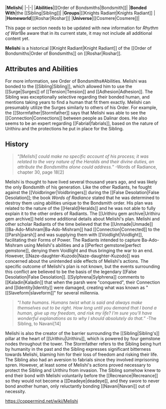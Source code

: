|**Melishi**|
|-|-|
|**Abilities**|[[Order of Bondsmiths\|Bondsmith]]|
|**Bonded With**|the [[Sibling\|Sibling]]|
|**Groups**|[[Knights Radiant\|Knights Radiant]] |
|**Homeworld**|[[Roshar\|Roshar]]|
|**Universe**|[[Cosmere\|Cosmere]]|

This page or section needs to be updated with new information for *Rhythm of War*!Be aware that in its current state, it may not include all additional content yet.

**Melishi** is a historical [[Knight Radiant\|Knight Radiant]] of the [[Order of Bondsmiths\|Order of Bondsmiths]] on [[Roshar\|Roshar]].

## Attributes and Abilities
For more information, see Order of Bondsmiths#Abilities.
Melishi was bonded to the [[Sibling\|Sibling]], which allowed him to use the [[Surge\|Surges]] of [[Tension\|Tension]] and [[Adhesion\|Adhesion]]. The Sibling was exceptionally selective regarding their bonded human, and mentions taking years to find a human that fit them exactly.
Melishi can presumably utilize the Surges similarly to others of his Order. For example, the [[Stormfather\|Stormfather]] says that Melishi was able to see the [[Connection\|Connections]] between people as Dalinar does. He also seems to be an expert regarding [[Fabrial\|fabrials]], based on the nature of Urithiru and the protections he put in place for the Sibling.

## History
>“*[Melishi] could make no specific account of his process; it was related to the very nature of the Heralds and their divine duties, an attribute the Bondsmiths alone could address.*”
\-Words of Radiance, chapter 30, page 18[2]


Melishi is thought to have lived several thousand years ago, and was likely the only Bondsmith of his generation. Like the other Radiants, he fought against the [[Voidbringer\|Voidbringers]] during the [[False Desolation\|False Desolation]]; the book *Words of Radiance* stated that he was determined to destroy them using abilities unique to the Bondsmith order. His plan was related to the nature of the [[Herald\|Heralds]] and he was not able to fully explain it to the other orders of Radiants.
The [[Urithiru gem archive\|Urithiru gem archive]] held some additional details about Melishi's plan. Melishi and other scholar Radiants of the time believed that the [[Unmade\|Unmade]] [[Ba-Ado-Mishram\|Ba-Ado-Mishram]] had [[Connection\|Connected]] to the [[Parsh\|parsh]] and was supplying them with [[Voidlight\|Voidlight]], facilitating their Forms of Power. The Radiants intended to capture Ba-Ado-Mishram using Melishi's abilities and a [[Perfect gemstone\|perfect gemstone]], denying them Voidlight and thus bringing the war to an end. However, [[Naze-daughter-Kuzodo\|Naze-daughter-Kuzodo]] was concerned about the unintended side effects of Melishi's actions. The specific outcome of Melishi's plan is not known, but the events surrounding this conflict are believed to be the basis of the legendary [[False Desolation\|False Desolation]]. [[Sylphrena\|Sylphrena]] comments to [[Kaladin\|Kaladin]] that when the parsh were "conquered", their Connection and [[Identity\|Identity]] were damaged, creating what was known as "[[Slaveform\|slaveform]]" for several millennia.

>“*I hate humans. Humans twist what is said and always make themselves out to be right. How long until you demand that I bond a human, give up my freedom, and risk my life? I'm sure you’ll have wonderful explanations as to why I should absolutely do that.*”
\-The Sibling, to Navani[14]


Melishi is also the creator of the barrier surrounding the [[Sibling\|Sibling's]] pillar at the heart of [[Urithiru\|Urithiru]], which is powered by four gemstone nodes throughout the tower. The Stormfather refers to the Sibling being hurt by humanity in the past and the Sibling expresses significant bitterness towards Melishi, blaming him for their loss of freedom and risking their life. The Sibling also had an aversion to fabrials since they involved imprisoning spren. However, at least some of Melishi's actions proved necessary to protect the Sibling and Urithiru from invasion. The Sibling somehow knew to end their bond with Melishi voluntarily before the [[Recreance\|Recreance]] so they would not become a [[Deadeye\|deadeye]], and they swore to never bond another human, only reluctantly bonding [[Navani\|Navani]] out of necessity.



https://coppermind.net/wiki/Melishi